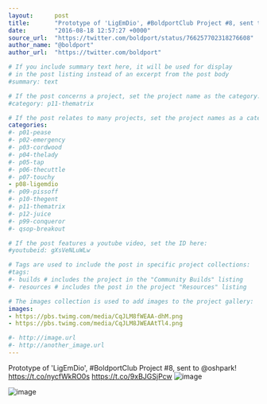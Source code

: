 ```yaml
---
layout:      post
title:       "Prototype of 'LigEmDio', #BoldportClub Project #8, sent to @oshpark!"
date:        "2016-08-18 12:57:27 +0000"
source_url:  "https://twitter.com/boldport/status/766257702318276608"
author_name: "@boldport"
author_url:  "https://twitter.com/boldport"

# If you include summary text here, it will be used for display
# in the post listing instead of an excerpt from the post body
#summary: text

# If the post concerns a project, set the project name as the category:
#category: p11-thematrix

# If the post relates to many projects, set the project names as a categories array:
categories:
#- p01-pease
#- p02-emergency
#- p03-cordwood
#- p04-thelady
#- p05-tap
#- p06-thecuttle
#- p07-touchy
- p08-ligemdio
#- p09-pissoff
#- p10-thegent
#- p11-thematrix
#- p12-juice
#- p99-conqueror
#- qsop-breakout

# If the post features a youtube video, set the ID here:
#youtubeid: gXsVeNLuWLw

# Tags are used to include the post in specific project collections:
#tags:
#- builds # includes the project in the "Community Builds" listing
#- resources # includes the post in the project "Resources" listing

# The images collection is used to add images to the project gallery:
images:
- https://pbs.twimg.com/media/CqJLM8fWEAA-dhM.png
- https://pbs.twimg.com/media/CqJLM8JWEAAtTl4.png

#- http://image.url
#- http://another_image.url
---
```


Prototype of 'LigEmDio', #BoldportClub Project #8, sent to @oshpark! https://t.co/nycfWkRO0s https://t.co/9xBJGSjPcw
![image](https://pbs.twimg.com/media/CqJLM8fWEAA-dhM.png)

![image](https://pbs.twimg.com/media/CqJLM8JWEAAtTl4.png)


